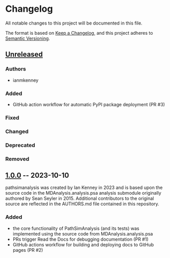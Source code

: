 # Changelog
All notable changes to this project will be documented in this file.

The format is based on [Keep a Changelog](https://keepachangelog.com/en/1.0.0/),
and this project adheres to [Semantic Versioning](https://semver.org/spec/v2.0.0.html).

<!--
The rules for this file:
  * entries are sorted newest-first.
  * summarize sets of changes - don't reproduce every git log comment here.
  * don't ever delete anything.
  * keep the format consistent:
    * do not use tabs but use spaces for formatting
    * 79 char width
    * YYYY-MM-DD date format (following ISO 8601)
  * accompany each entry with github issue/PR number (Issue #xyz)
-->

## [Unreleased]

### Authors
<!-- GitHub usernames of contributors to this release -->
- ianmkenney

### Added
<!-- New added features -->
- GitHub action workflow for automatic PyPI package deployment (PR #3)

### Fixed
<!-- Bug fixes -->

### Changed
<!-- Changes in existing functionality -->

### Deprecated
<!-- Soon-to-be removed features -->

### Removed
<!-- Removed features -->

## [1.0.0] -- 2023-10-10

pathsimanalysis was created by Ian Kenney in 2023 and is based upon the 
source code in the MDAnalysis.analysis.psa analysis submodule originally
authored by Sean Seyler in 2015. Additional contributors to the original
source are reflected in the AUTHORS.md file contained in this repository.

### Added

- the core functionality of PathSimAnalysis (and its tests) was implemented
  using the source code from MDAnalysis.analysis.psa
- PRs trigger Read the Docs for debugging documentation (PR #1)
- GitHub actions workflow for building and deploying docs to GitHub pages 
  (PR #2)

[Unreleased]: https://github.com/MDAnalysis/PathSimAnalysis/compare/1.0.0...HEAD
[1.0.0]: https://github.com/MDAnalysis/PathSimAnalysis/releases/tag/1.0.0